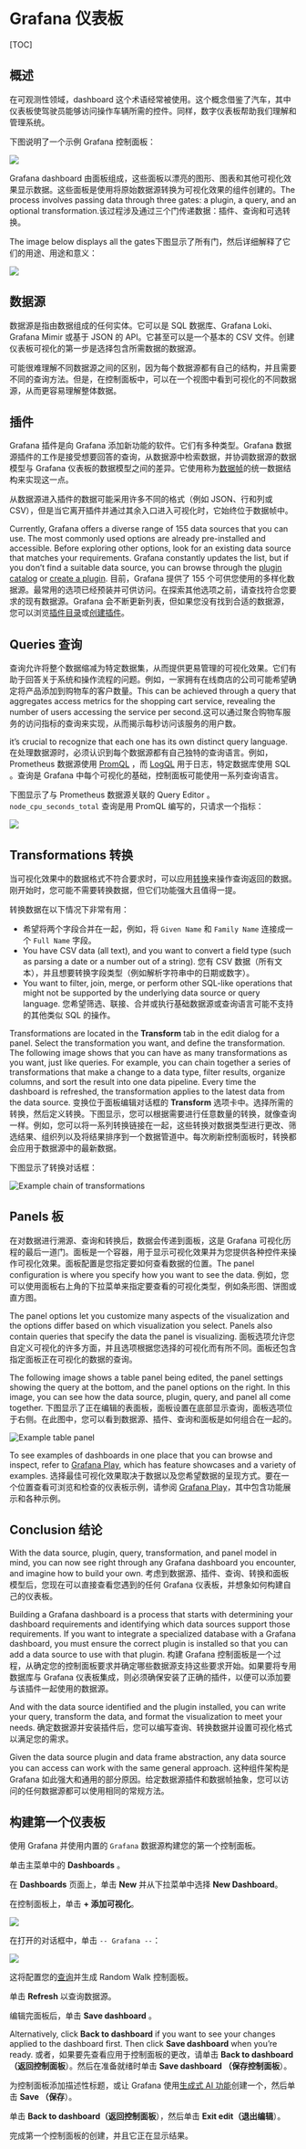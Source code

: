 # Grafana 仪表板

[TOC]

## 概述

在可观测性领域，dashboard 这个术语经常被使用。这个概念借鉴了汽车，其中仪表板使驾驶员能够访问操作车辆所需的控件。同样，数字仪表板帮助我们理解和管理系统。

下图说明了一个示例 Grafana 控制面板：

![](../../Image/c/complex-dashboard-example.png)

Grafana  dashboard 由面板组成，这些面板以漂亮的图形、图表和其他可视化效果显示数据。这些面板是使用将原始数据源转换为可视化效果的组件创建的。The process involves passing data through three gates: a plugin, a query, and an optional transformation.该过程涉及通过三个门传递数据：插件、查询和可选转换。

The image below displays all the gates下图显示了所有门，然后详细解释了它们的用途、用途和意义：

![](../../Image/d/dashboard-component-architecture.png)

## 数据源

数据源是指由数据组成的任何实体。它可以是 SQL 数据库、Grafana Loki、Grafana Mimir 或基于 JSON 的 API。它甚至可以是一个基本的 CSV 文件。创建仪表板可视化的第一步是选择包含所需数据的数据源。

可能很难理解不同数据源之间的区别，因为每个数据源都有自己的结构，并且需要不同的查询方法。但是，在控制面板中，可以在一个视图中看到可视化的不同数据源，从而更容易理解整体数据。

## 插件

Grafana 插件是向 Grafana 添加新功能的软件。它们有多种类型。Grafana 数据源插件的工作是接受想要回答的查询，从数据源中检索数据，并协调数据源的数据模型与 Grafana 仪表板的数据模型之间的差异。它使用称为[数据帧](https://grafana.com/developers/plugin-tools/key-concepts/data-frames)的统一数据结构来实现这一点。

从数据源进入插件的数据可能采用许多不同的格式（例如 JSON、行和列或 CSV），但是当它离开插件并通过其余入口进入可视化时，它始终位于数据帧中。

Currently, Grafana offers a diverse range of 155 data sources that you can use.  The most commonly used options are already pre-installed and accessible. Before exploring other options, look for an existing data source that  matches your requirements. Grafana constantly updates the list, but if  you don’t find a suitable data source, you can browse through the [plugin catalog](https://grafana.com/grafana/plugins/?type=datasource) or [create a plugin](https://grafana.com/developers/plugin-tools).
目前，Grafana 提供了 155 个可供您使用的多样化数据源。最常用的选项已经预装并可供访问。在探索其他选项之前，请查找符合您要求的现有数据源。Grafana 会不断更新列表，但如果您没有找到合适的数据源，您可以浏览[插件目录](https://grafana.com/grafana/plugins/?type=datasource)或[创建插件](https://grafana.com/developers/plugin-tools)。

## Queries 查询

查询允许将整个数据缩减为特定数据集，从而提供更易管理的可视化效果。它们有助于回答关于系统和操作流程的问题。例如，一家拥有在线商店的公司可能希望确定将产品添加到购物车的客户数量。This can be achieved through a query that aggregates access metrics for the shopping cart service,  revealing the number of users accessing the service per second.这可以通过聚合购物车服务的访问指标的查询来实现，从而揭示每秒访问该服务的用户数。

it’s crucial to recognize that each one has  its own distinct query language. 在处理数据源时，必须认识到每个数据源都有自己独特的查询语言。例如，Prometheus 数据源使用 [PromQL](https://grafana.com/blog/2020/02/04/introduction-to-promql-the-prometheus-query-language/) ，而 [LogQL](https://grafana.com/docs/loki/latest/logql/) 用于日志，特定数据库使用 SQL 。查询是 Grafana 中每个可视化的基础，控制面板可能使用一系列查询语言。

下图显示了与 Prometheus 数据源关联的 Query Editor 。`node_cpu_seconds_total` 查询是用 PromQL 编写的，只请求一个指标：

![](../../Image/e/example-query.png)

## Transformations 转换

当可视化效果中的数据格式不符合要求时，可以应用[转换](https://grafana.com/docs/grafana/latest/panels-visualizations/query-transform-data/transform-data/)来操作查询返回的数据。刚开始时，您可能不需要转换数据，但它们功能强大且值得一提。

转换数据在以下情况下非常有用：

- 希望将两个字段合并在一起，例如，将 `Given Name` 和 `Family Name` 连接成一个 `Full Name` 字段。
- You have CSV data (all text), and you want to convert a field type (such as parsing a date or a number out of a string).
  您有 CSV 数据（所有文本），并且想要转换字段类型（例如解析字符串中的日期或数字）。
- You want to filter, join, merge, or perform other SQL-like operations that  might not be supported by the underlying data source or query language.
  您希望筛选、联接、合并或执行基础数据源或查询语言可能不支持的其他类似 SQL 的操作。

Transformations are located in the **Transform** tab in the edit dialog for a panel. Select the transformation you want, and define the transformation. The following image shows that you can  have as many transformations as you want, just like queries. For  example, you can chain together a series of transformations that make a  change to a data type, filter results, organize columns, and sort the  result into one data pipeline. Every time the dashboard is refreshed,  the transformation applies to the latest data from the data source.
变换位于面板编辑对话框的 **Transform**  选项卡中。选择所需的转换，然后定义转换。下图显示，您可以根据需要进行任意数量的转换，就像查询一样。例如，您可以将一系列转换链接在一起，这些转换对数据类型进行更改、筛选结果、组织列以及将结果排序到一个数据管道中。每次刷新控制面板时，转换都会应用于数据源中的最新数据。

下图显示了转换对话框：

![Example chain of transformations](https://grafana.com/media/docs/grafana/dashboards-overview/example-transform-chain.png)

## Panels 板

在对数据进行溯源、查询和转换后，数据会传递到面板，这是 Grafana  可视化历程的最后一道门。面板是一个容器，用于显示可视化效果并为您提供各种控件来操作可视化效果。面板配置是您指定要如何查看数据的位置。The panel configuration is where you specify how you want to see the data. 例如，您可以使用面板右上角的下拉菜单来指定要查看的可视化类型，例如条形图、饼图或直方图。

The panel options let you customize many aspects of the visualization and  the options differ based on which visualization you select. Panels also  contain queries that specify the data the panel is visualizing.
面板选项允许您自定义可视化的许多方面，并且选项根据您选择的可视化而有所不同。面板还包含指定面板正在可视化的数据的查询。

The following image shows a table panel being edited, the panel settings  showing the query at the bottom, and the panel options on the right. In  this image, you can see how the data source, plugin, query, and panel  all come together.
下图显示了正在编辑的表面板，面板设置在底部显示查询，面板选项位于右侧。在此图中，您可以看到数据源、插件、查询和面板是如何组合在一起的。

![Example table panel](https://grafana.com/media/docs/grafana/dashboards-overview/example-table-panel.png)

To see examples of dashboards in one place that you can  browse and inspect, refer to [Grafana Play](https://play.grafana.org/), which has feature showcases and a variety of examples.
选择最佳可视化效果取决于数据以及您希望数据的呈现方式。要在一个位置查看可浏览和检查的仪表板示例，请参阅 [Grafana Play](https://play.grafana.org/)，其中包含功能展示和各种示例。

## Conclusion 结论

With the data source, plugin, query, transformation, and panel model in  mind, you can now see right through any Grafana dashboard you encounter, and imagine how to build your own.
考虑到数据源、插件、查询、转换和面板模型后，您现在可以直接查看您遇到的任何 Grafana 仪表板，并想象如何构建自己的仪表板。

Building a Grafana dashboard is a process that starts with determining your  dashboard requirements and identifying which data sources support those  requirements. If you want to integrate a specialized database with a  Grafana dashboard, you must ensure the correct plugin is installed so  that you can add a data source to use with that plugin.
构建 Grafana 控制面板是一个过程，从确定您的控制面板要求并确定哪些数据源支持这些要求开始。如果要将专用数据库与 Grafana 仪表板集成，则必须确保安装了正确的插件，以便可以添加要与该插件一起使用的数据源。

And with the data source identified and the plugin installed, you can write your query, transform the data, and format the visualization to meet  your needs.
确定数据源并安装插件后，您可以编写查询、转换数据并设置可视化格式以满足您的需求。

Given the data source plugin and data frame abstraction, any  data source you can access can work with the same general approach.
这种组件架构是 Grafana 如此强大和通用的部分原因。给定数据源插件和数据帧抽象，您可以访问的任何数据源都可以使用相同的常规方法。

## 构建第一个仪表板

使用 Grafana 并使用内置的 `Grafana` 数据源构建您的第一个控制面板。

单击主菜单中的 **Dashboards** 。

在 **Dashboards** 页面上，单击 **New** 并从下拉菜单中选择 **New Dashboard**。

在控制面板上，单击 **+ 添加可视化**。

 ![](../../Image/e/empty-dashboard-10.2.png)

在打开的对话框中，单击 `-- Grafana --`：

![](../../Image/s/screenshot-data-source-selector-10.0.png)

这将配置您的[查询](https://grafana.com/docs/grafana/latest/panels-visualizations/query-transform-data/#add-a-query)并生成 Random Walk 控制面板。

单击 **Refresh** 以查询数据源。

编辑完面板后，单击 **Save dashboard** 。

Alternatively, click **Back to dashboard** if you want to see your changes applied to the dashboard first. Then click **Save dashboard** when you’re ready.
或者，如果要先查看应用于控制面板的更改，请单击 **Back to dashboard （返回控制面板**）。然后在准备就绪时单击 **Save dashboard （保存控制面板**）。

为控制面板添加描述性标题，或让 Grafana 使用[生成式 AI 功能](https://grafana.com/docs/grafana/latest/dashboards/manage-dashboards/#set-up-generative-ai-features-for-dashboards)创建一个，然后单击 **Save （保存**）。

单击 **Back to dashboard（返回控制面板**），然后单击 **Exit edit（退出编辑**）。

完成第一个控制面板的创建，并且它正在显示结果。
